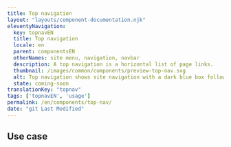 ```yaml
---
title: Top navigation
layout: "layouts/component-documentation.njk"
eleventyNavigation:
  key: topnavEN
  title: Top navigation
  locale: en
  parent: componentsEN
  otherNames: site menu, navigation, navbar
  description: A top navigation is a horizontal list of page links.
  thumbnail: /images/common/components/preview-top-nav.svg
  alt: Top navigation shows site navigation with a dark blue box followed by two greyed boxes, the last having a dark blue line underneath to show selection.
  state: coming-soon
translationKey: "topnav"
tags: ['topnavEN', 'usage']
permalink: /en/components/top-nav/
date: "git Last Modified"
---
```


## Use case
